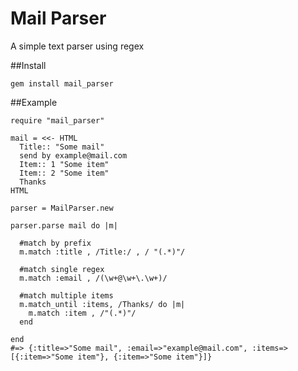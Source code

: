 # Mail Parser

A simple text parser using regex 

##Install

    gem install mail_parser

##Example

    require "mail_parser"

    mail = <<- HTML
      Title:: "Some mail"
      send by example@mail.com
      Item:: 1 "Some item"
      Item:: 2 "Some item"
      Thanks
    HTML

    parser = MailParser.new

    parser.parse mail do |m|

      #match by prefix
      m.match :title , /Title:/ , / "(.*)"/

      #match single regex
      m.match :email , /(\w+@\w+\.\w+)/

      #match multiple items
      m.match_until :items, /Thanks/ do |m|
        m.match :item , /"(.*)"/
      end

    end
    #=> {:title=>"Some mail", :email=>"example@mail.com", :items=>[{:item=>"Some item"}, {:item=>"Some item"}]}
